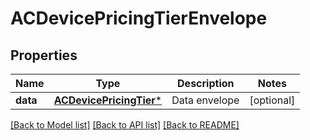 # ACDevicePricingTierEnvelope

## Properties
Name | Type | Description | Notes
------------ | ------------- | ------------- | -------------
**data** | [**ACDevicePricingTier***](ACDevicePricingTier.md) | Data envelope | [optional] 

[[Back to Model list]](../README.md#documentation-for-models) [[Back to API list]](../README.md#documentation-for-api-endpoints) [[Back to README]](../README.md)


